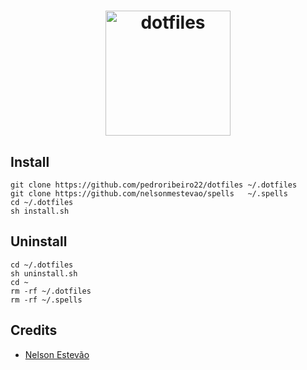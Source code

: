 <h1 align="center">
  <a target="_blank" href="https://dotfiles.github.io">
    <img src="https://openclipart.org/image/2400px/svg_to_png/305854/1535649195.png" alt="dotfiles" height="200px" width="200px">
  </a>
</h1>

## Install

```shell
git clone https://github.com/pedroribeiro22/dotfiles ~/.dotfiles
git clone https://github.com/nelsonmestevao/spells   ~/.spells
cd ~/.dotfiles
sh install.sh
```

## Uninstall

```shell
cd ~/.dotfiles
sh uninstall.sh
cd ~
rm -rf ~/.dotfiles
rm -rf ~/.spells
```

## Credits
* [Nelson Estevão](https://github.com/nelsonmestevao)
